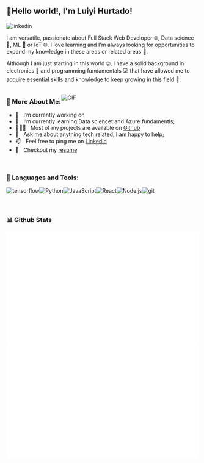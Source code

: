 ## 👋Hello world!, I'm Luiyi Hurtado!

<a href='https://www.linkedin.com/in/lfhurtado/'><img align='left' alt="linkedin" src="https://raw.githubusercontent.com/rahul-jha98/rahul-jha98/561d474902b59c7429ec22bb73e225696c27b202/assets/linkedin.svg" height='18px'/></a>
<br>

I am versatile, passionate about Full Stack Web Developer 🌐, Data science :test_tube:, ML 🤖 or IoT 🌐. I love learning and I'm always looking for opportunities to expand my knowledge in these areas or related areas :brain:.

Although I am just starting in this world :nerd_face:, I have a solid background in electronics :sparkler: and programming fundamentals :computer: that have allowed me to acquire essential skills and knowledge to keep growing in this field 🌱.
<br/>
<br/>

<img align="right" alt="GIF" src="https://raw.githubusercontent.com/Luiyi-F/Luiyi-F/assets/Gaming-bro.svg" width="360px"/>
  
### 🧐 More About Me:

- 🔭 &nbsp; I’m currently working on 
- 🌱 &nbsp; I’m currently learning Data sciencet and Azure fundamentls;
- 👨🏻‍💻 &nbsp; Most of my projects are available on [Github](https://github.com/Luiyi-F?tab=repositories)
- 💬 &nbsp; Ask me about anything tech related, I am happy to help;
- 📫 &nbsp; Feel free to ping me on [LinkedIn](https://www.linkedin.com/in/lfhurtado/)
- 📝 &nbsp; Checkout my [resume](https://drive.google.com/file/d/1v1W4JAYo0oTfTDNXDIyFGCGHk2Lguf5W/view?usp=sharing)

<br>

### 🔨 Languages and Tools:

<a href="https://www.tensorflow.org" target="_blank"> <img align="left" src="https://raw.githubusercontent.com/rahul-jha98/github_readme_icons/main/language_and_tools/square/tensorflow/tensorflow.svg" alt="tensorflow" height="42px"/> </a>
<a href="https://www.python.org" target="_blank"><img align="left" alt="Python" height ="42px" src="https://raw.githubusercontent.com/rahul-jha98/github_readme_icons/main/language_and_tools/square/python/python.svg"></a>
<a href="https://developer.mozilla.org/en-US/docs/Web/JavaScript" target="_blank"> <img align="left" alt="JavaScript" height ="42px"  src="https://raw.githubusercontent.com/rahul-jha98/github_readme_icons/main/language_and_tools/square/javascript/javascript.svg"> </a>
<a href="https://reactjs.org/" target="_blank"> <img align="left" alt="React" height ="42px" src="https://raw.githubusercontent.com/rahul-jha98/github_readme_icons/main/language_and_tools/square/react/react.svg"></a>
<a href="https://nodejs.org" target="_blank"><img align="left" alt="Node.js" height ="42px" src="https://raw.githubusercontent.com/rahul-jha98/github_readme_icons/main/language_and_tools/square/node/node.svg"></a>
<a href="https://git-scm.com/" target="_blank"> <img src="https://raw.githubusercontent.com/rahul-jha98/github_readme_icons/main/language_and_tools/square/git-scm/git-scm.svg" align="left" alt="git" height='42px'/> </a>

<br>
<br>
<br>

### 📊 Github Stats

<a href='https://github.com/rahul-jha98/github-stats-transparent'>
  
![Stats Overview](https://raw.githubusercontent.com/rahul-jha98/github-stats-transparent/output/generated/overview.svg)
![Most Used Languages](https://raw.githubusercontent.com/rahul-jha98/github-stats-transparent/output/generated/languages.svg)

</a>
